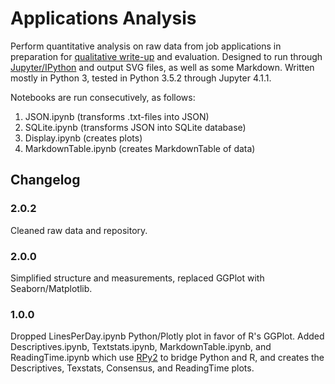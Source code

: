 # Applications Analysis

Perform quantitative analysis on raw data from job applications in preparation for [qualitative write-up](http://olevik.me/applications) and evaluation. Designed to run through [Jupyter/IPython](http://jupyter.org/) and output SVG files, as well as some Markdown. Written mostly in Python 3, tested in Python 3.5.2 through Jupyter 4.1.1.

Notebooks are run consecutively, as follows:

1. JSON.ipynb (transforms .txt-files into JSON)
2. SQLite.ipynb (transforms JSON into SQLite database)
3. Display.ipynb (creates plots)
4. MarkdownTable.ipynb (creates MarkdownTable of data)

## Changelog
### 2.0.2
Cleaned raw data and repository.

### 2.0.0
Simplified structure and measurements, replaced GGPlot with Seaborn/Matplotlib.

### 1.0.0
Dropped LinesPerDay.ipynb Python/Plotly plot in favor of R's GGPlot. Added Descriptives.ipynb, Textstats.ipynb, MarkdownTable.ipynb, and ReadingTime.ipynb which use [RPy2](http://rpy2.readthedocs.org/) to bridge Python and R, and creates the Descriptives, Texstats, Consensus, and ReadingTime plots.